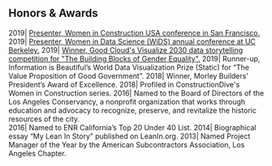 ## Honors & Awards

2019| [Presenter, Women in Construction USA conference in San Francisco.](https://medium.com/berkeleyischool/crafting-a-sustainable-career-8ba3d8cdbcd6)
2019| [Presenter, Women in Data Science (WiDS) annual conference at UC Berkeley.](https://www.ischool.berkeley.edu/events/2019/wids-berkeley)
2019| [Winner, Good Cloud's Visualize 2030 data storytelling competition for "The Building Blocks of Gender Equality".](https://cloud.google.com/visualize-2030/#meet-the-winners)
2019|	Runner-up, Information is Beautiful’s World Data Visualization Prize (Static) for “The Value Proposition of Good Government”.
2018|	Winner, Morley Builders’ President’s Award of Excellence.
2018|	Profiled in ConstructionDive's Women in Construction series.
2016|	Named to the Board of Directors of the Los Angeles Conservancy, a nonprofit organization that works through education and advocacy to recognize, preserve, and revitalize the historic resources of the city.  
2016|	Named to ENR California’s Top 20 Under 40 List.
2014|	Biographical essay “My Lean In Story” published on LeanIn.org. 
2013|	Named Project Manager of the Year by the American Subcontractors Association, Los Angeles Chapter.


